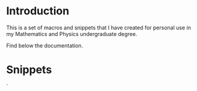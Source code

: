 # Introduction

This is a set of macros and snippets that I have created for personal use in my Mathematics and Physics undergraduate degree. 

Find below the documentation. 

# Snippets

`
